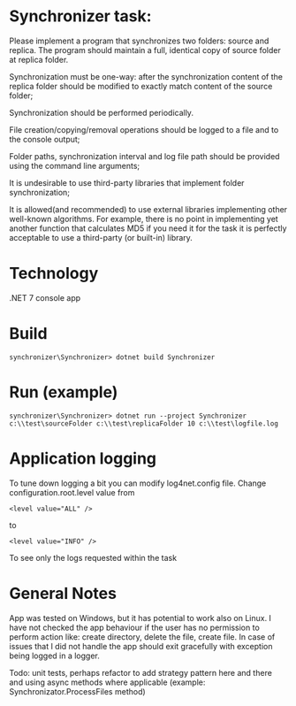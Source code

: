 # Synchronizer task:
Please implement a program that synchronizes two folders: source and replica. The program should maintain a full,
identical copy of source folder at replica folder.

Synchronization must be one-way: after the synchronization content of the replica folder should
be modified to exactly match content of the source folder;

Synchronization should be performed periodically.

File creation/copying/removal operations should be logged to a file and to the console output;

Folder paths, synchronization interval and log file path should be provided using the command line arguments;

It is undesirable to use third-party libraries that implement folder synchronization;

It is allowed(and recommended) to use external libraries implementing other well-known algorithms.
For example, there is no point in implementing yet another function that calculates MD5 if you need it for the task 
it is perfectly acceptable to use a third-party (or built-in) library.

# Technology
.NET 7 console app

# Build 
```synchronizer\Synchronizer> dotnet build Synchronizer```

# Run (example)
```synchronizer\Synchronizer> dotnet run --project Synchronizer c:\\test\sourceFolder c:\\test\replicaFolder 10 c:\\test\logfile.log```


# Application logging
To tune down logging a bit you can modify log4net.config file.
Change configuration.root.level value from 
```
<level value="ALL" />
```
to
```
<level value="INFO" />
```
To see only the logs requested within the task

# General Notes
App was tested on Windows, but it has potential to work also on Linux.
I have not checked the app behaviour if the user has no permission to perform action like: create directory, delete the file, create file. In case of issues that I did not handle the app should exit gracefully with exception being logged in a logger.

Todo: unit tests, perhaps refactor to add strategy pattern here and there and using async methods where applicable (example: Synchronizator.ProcessFiles method)
